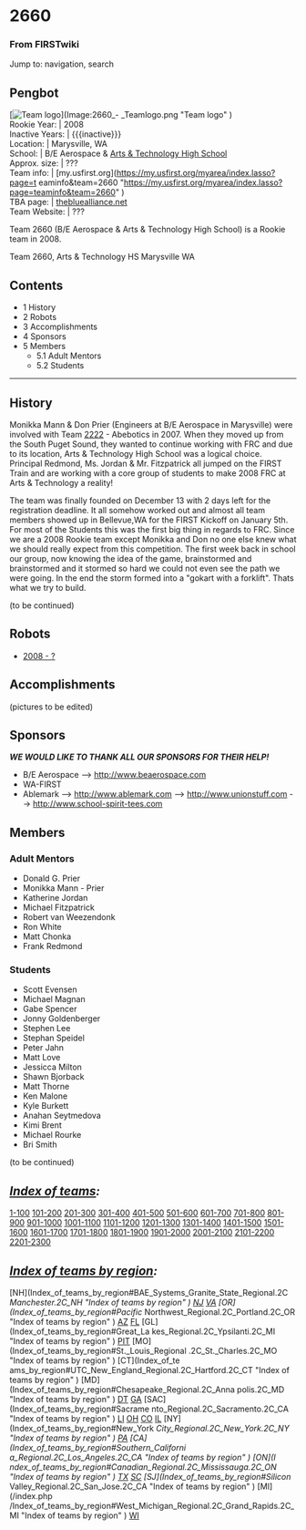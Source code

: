 # 2660

### From FIRSTwiki

Jump to: navigation, search

Pengbot  
---  
[![Team logo](/media/0/03/2660_-_Teamlogo.png)](Image:2660_-
_Teamlogo.png "Team logo" )  
Rookie Year: | 2008  
Inactive Years: | {{{inactive}}}  
Location: | Marysville, WA  
School: | B/E Aerospace &amp; [Arts &amp; Technology High
School](http://www.msvl.k12.wa.us/secondary/A&T/index.asp
"http://www.msvl.k12.wa.us/secondary/A&T/index.asp" )  
Approx. size: | ???  
Team info: | [my.usfirst.org](https://my.usfirst.org/myarea/index.lasso?page=t
eaminfo&team=2660
"https://my.usfirst.org/myarea/index.lasso?page=teaminfo&team=2660" )  
TBA page: |
[thebluealliance.net](http://www.thebluealliance.net/tbatv/team.php?team=2660
"http://www.thebluealliance.net/tbatv/team.php?team=2660" )  
Team Website: | ???  
  
  
Team 2660 (B/E Aerospace &amp; Arts &amp; Technology High School) is a Rookie
team in 2008.

Team 2660, Arts &amp; Technology HS Marysville WA

## Contents

  * 1 History
  * 2 Robots
  * 3 Accomplishments
  * 4 Sponsors
  * 5 Members
    * 5.1 Adult Mentors
    * 5.2 Students  
---  
  

## History

Monikka Mann &amp; Don Prier (Engineers at B/E Aerospace in Marysville) were
involved with Team [2222](2222 "2222" ) \- Abebotics in 2007. When
they moved up from the South Puget Sound, they wanted to continue working with
FRC and due to its location, Arts &amp; Technology High School was a logical
choice. Principal Redmond, Ms. Jordan &amp; Mr. Fitzpatrick all jumped on the
FIRST Train and are working with a core group of students to make 2008 FRC at
Arts &amp; Technology a reality!

The team was finally founded on December 13 with 2 days left for the
registration deadline. It all somehow worked out and almost all team members
showed up in Bellevue,WA for the FIRST Kickoff on January 5th. For most of the
Students this was the first big thing in regards to FRC. Since we are a 2008
Rookie team except Monikka and Don no one else knew what we should really
expect from this competition. The first week back in school our group, now
knowing the idea of the game, brainstormed and brainstormed and it stormed so
hard we could not even see the path we were going. In the end the storm formed
into a "gokart with a forklift". Thats what we try to build.

(to be continued)

  


## Robots

  * [2008 - ?](/index.php?title=2260_in_2008&action=edit "2260 in 2008" )


## Accomplishments

(pictures to be edited)


## Sponsors

_**WE WOULD LIKE TO THANK ALL OUR SPONSORS FOR THEIR HELP!**_

  * B/E Aerospace --> <http://www.beaerospace.com>
  * WA-FIRST 
  * Ablemark --> <http://www.ablemark.com> \--> <http://www.unionstuff.com> \--> <http://www.school-spirit-tees.com>

  


## Members


### Adult Mentors

  * Donald G. Prier 
  * Monikka Mann - Prier 
  * Katherine Jordan 
  * Michael Fitzpatrick 
  * Robert van Weezendonk 
  * Ron White 
  * Matt Chonka 
  * Frank Redmond 


### Students

  * Scott Evensen 
  * Michael Magnan 
  * Gabe Spencer 
  * Jonny Goldenberger 
  * Stephen Lee 
  * Stephan Speidel 
  * Peter Jahn 
  * Matt Love 
  * Jessicca Milton 
  * Shawn Bjorback 
  * Matt Thorne 
  * Ken Malone 
  * Kyle Burkett 
  * Anahan Seytmedova 
  * Kimi Brent 
  * Michael Rourke 
  * Bri Smith 

(to be continued)

_[Index of teams](Index_of_teams "Index of teams" ):_  
---  
  
[1-100](Index_of_teams#1-100 "Index of teams" )
[101-200](Index_of_teams#101-200 "Index of teams" )
[201-300](Index_of_teams#201-300 "Index of teams" )
[301-400](Index_of_teams#301-400 "Index of teams" )
[401-500](Index_of_teams#401-500 "Index of teams" )
[501-600](Index_of_teams#501-600 "Index of teams" )
[601-700](Index_of_teams#601-700 "Index of teams" )
[701-800](Index_of_teams#701-800 "Index of teams" )
[801-900](Index_of_teams#801-900 "Index of teams" )
[901-1000](Index_of_teams#901-1000 "Index of teams" )
[1001-1100](Index_of_teams#1001-1100 "Index of teams" )
[1101-1200](Index_of_teams#1101-1200 "Index of teams" )
[1201-1300](Index_of_teams#1201-1300 "Index of teams" )
[1301-1400](Index_of_teams#1301-1400 "Index of teams" )
[1401-1500](Index_of_teams#1401-1500 "Index of teams" )
[1501-1600](Index_of_teams#1501-1600 "Index of teams" )
[1601-1700](Index_of_teams#1601-1700 "Index of teams" )
[1701-1800](Index_of_teams#1701-1800 "Index of teams" )
[1801-1900](Index_of_teams#1801-1900 "Index of teams" )
[1901-2000](Index_of_teams#1901-2000 "Index of teams" )
[2001-2100](Index_of_teams#2001-2100 "Index of teams" )
[2101-2200](Index_of_teams#2101-2200 "Index of teams" )
[2201-2300](Index_of_teams#2201-2300 "Index of teams" )  
  
  

_[Index of teams by region](Index_of_teams_by_region "Index of
teams by region" ):_  
---  
  
[NH](Index_of_teams_by_region#BAE_Systems_Granite_State_Regional.2C
_Manchester.2C_NH "Index of teams by region" )
[NJ](Index_of_teams_by_region#New_Jersey_Regional.2C_Trenton.2C_NJ
"Index of teams by region" )
[VA](Index_of_teams_by_region#NASA.2FVCU_Regional.2C_Richmond.2C_VA
"Index of teams by region" ) [OR](Index_of_teams_by_region#Pacific_
Northwest_Regional.2C_Portland.2C_OR "Index of teams by region" )
[AZ](Index_of_teams_by_region#Arizona_Regional.2C_Phoenix.2C_AZ
"Index of teams by region" )
[FL](Index_of_teams_by_region#Florida_Regional.2C_Orlando.2C_FL
"Index of teams by region" ) [GL](Index_of_teams_by_region#Great_La
kes_Regional.2C_Ypsilanti.2C_MI "Index of teams by region" ) [PIT](
Index_of_teams_by_region#Pittsburgh_Regional.2C_Pittsburgh.2C_PA "Index of
teams by region" ) [MO](Index_of_teams_by_region#St._Louis_Regional
.2C_St._Charles.2C_MO "Index of teams by region" ) [CT](Index_of_te
ams_by_region#UTC_New_England_Regional.2C_Hartford.2C_CT "Index of teams by
region" ) [MD](Index_of_teams_by_region#Chesapeake_Regional.2C_Anna
polis.2C_MD "Index of teams by region" )
[DT](Index_of_teams_by_region#Detroit_Regional.2C_Detroit.2C_MI
"Index of teams by region" )
[GA](Index_of_teams_by_region#Peachtree_Regional.2C_Duluth.2C_GA
"Index of teams by region" ) [SAC](Index_of_teams_by_region#Sacrame
nto_Regional.2C_Sacramento.2C_CA "Index of teams by region" ) [LI](
Index_of_teams_by_region#SBPLI_Long_Island_Regional.2C_Brentwood.2C_NY "Index
of teams by region" )
[OH](Index_of_teams_by_region#Buckeye_Regional.2C_Cleveland.2C_OH
"Index of teams by region" )
[CO](Index_of_teams_by_region#Colorado_Regional.2C_Denver.2C_CO
"Index of teams by region" )
[IL](Index_of_teams_by_region#Midwest_Regional.2C_Evanston.2C_IL
"Index of teams by region" ) [NY](Index_of_teams_by_region#New_York
_City_Regional.2C_New_York.2C_NY "Index of teams by region" ) [PA](
Index_of_teams_by_region#Philadelphia_Regional.2C_Philadelphia.2C_PA "Index of
teams by region" ) [CA](Index_of_teams_by_region#Southern_Californi
a_Regional.2C_Los_Angeles.2C_CA "Index of teams by region" ) [ON](I
ndex_of_teams_by_region#Canadian_Regional.2C_Mississauga.2C_ON "Index of teams
by region" )
[TX](Index_of_teams_by_region#Lone_Star_Regional.2C_Houston.2C_TX
"Index of teams by region" )
[SC](Index_of_teams_by_region#Palmetto_Regional.2C_Columbia.2C_SC
"Index of teams by region" ) [SJ](Index_of_teams_by_region#Silicon_
Valley_Regional.2C_San_Jose.2C_CA "Index of teams by region" ) [MI](/index.php
/Index_of_teams_by_region#West_Michigan_Regional.2C_Grand_Rapids.2C_MI "Index
of teams by region" )
[WI](Index_of_teams_by_region#Wisconsin_Regional.2C_Milwaukee.2C_WI
"Index of teams by region" )  
  
  

